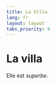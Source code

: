 ```yaml
---
title: La Villa
lang: fr
layout: layout
tabs_priority: 9
---
```

La villa
========
Elle est *superbe*.


